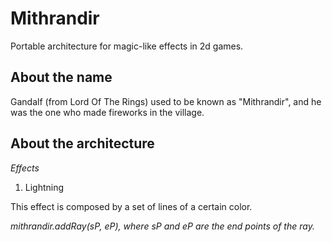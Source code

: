 Mithrandir
==========
Portable architecture for magic-like effects in 2d games.

About the name
--------------

Gandalf (from Lord Of The Rings) used to be known as "Mithrandir", and he
was the one who made fireworks in the village.

About the architecture
----------------------

_Effects_

1. Lightning

This effect is composed by a set of lines of a certain color.

*mithrandir.addRay(sP, eP), where sP and eP are the end points of the ray.*
